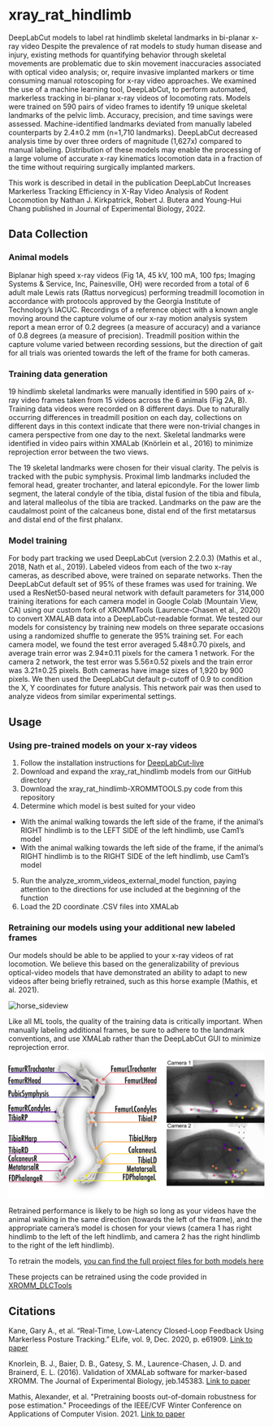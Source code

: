 # xray_rat_hindlimb
DeepLabCut models to label rat hindlimb skeletal landmarks in bi-planar x-ray video
Despite the prevalence of rat models to study human disease and injury, existing methods for quantifying behavior through skeletal movements are problematic due to skin movement inaccuracies associated with optical video analysis; or, require invasive implanted markers or time consuming manual rotoscoping for x-ray video approaches. We examined the use of a machine learning tool, DeepLabCut, to perform automated, markerless tracking in bi-planar x-ray videos of locomoting rats. Models were trained on 590 pairs of video frames to identify 19 unique skeletal landmarks of the pelvic limb. Accuracy, precision, and time savings were assessed. Machine-identified landmarks deviated from manually labeled counterparts by 2.4±0.2 mm (n=1,710 landmarks). DeepLabCut decreased analysis time by over three orders of magnitude (1,627x) compared to manual labeling. Distribution of these models may enable the processing of a large volume of accurate x-ray kinematics locomotion data in a fraction of the time without requiring surgically implanted markers.

This work is described in detail in the publication DeepLabCut Increases Markerless Tracking Efficiency in X-Ray Video Analysis of Rodent Locomotion by Nathan J. Kirkpatrick, Robert J. Butera and Young-Hui Chang published in Journal of Experimental Biology, 2022.

## Data Collection
### Animal models
Biplanar high speed x-ray videos (Fig 1A, 45 kV, 100 mA, 100 fps; Imaging Systems & Service, Inc, Painesville, OH) were recorded from a total of 6 adult male Lewis rats (Rattus norvegicus) performing treadmill locomotion in accordance with protocols approved by the Georgia Institute of Technology’s IACUC. Recordings of a reference object with a known angle moving around the capture volume of our x-ray motion analysis system report a mean error of 0.2 degrees (a measure of accuracy) and a variance of 0.8 degrees (a measure of precision). Treadmill position within the capture volume varied between recording sessions, but the direction of gait for all trials was oriented towards the left of the frame for both cameras.

### Training data generation
19 hindlimb skeletal landmarks were manually identified in 590 pairs of x-ray video frames taken from 15 videos across the 6 animals (Fig 2A, B). Training data videos were recorded on 8 different days. Due to naturally occurring differences in treadmill position on each day, collections on different days in this context indicate that there were non-trivial changes in camera perspective from one day to the next. Skeletal landmarks were identified in video pairs within XMALab (Knörlein et al., 2016) to minimize reprojection error between the two views. 

The 19 skeletal landmarks were chosen for their visual clarity. The pelvis is tracked with the pubic symphysis. Proximal limb landmarks included the femoral head, greater trochanter, and lateral epicondyle. For the lower limb segment, the lateral condyle of the tibia, distal fusion of the tibia and fibula, and lateral malleolus of the tibia are tracked. Landmarks on the paw are the caudalmost point of the calcaneus bone, distal end of the first metatarsus and distal end of the first phalanx.

### Model training
For body part tracking we used DeepLabCut (version 2.2.0.3) (Mathis et al., 2018, Nath et al., 2019). Labeled videos from each of the two x-ray cameras, as described above, were trained on separate networks. Then the DeepLabCut default set of 95% of these frames was used for training. We used a ResNet50-based neural network with default parameters for 314,000 training iterations for each camera model in Google Colab (Mountain View, CA) using our custom fork of XROMMTools (Laurence-Chasen et al., 2020) to convert XMALAB data into a DeepLabCut-readable format. 
We tested our models for consistency by training new models on three separate occasions using a randomized shuffle to generate the 95% training set. For each camera model, we found the test error averaged 5.48±0.70 pixels, and average train error was 2.94±0.11 pixels for the camera 1 network. For the camera 2 network, the test error was 5.56±0.52 pixels and the train error was 3.21±0.25 pixels. Both cameras have image sizes of 1,920 by 900 pixels. We then used the DeepLabCut default p-cutoff of 0.9 to condition the X, Y coordinates for future analysis. This network pair was then used to analyze videos from similar experimental settings. 

## Usage
### Using pre-trained models on your x-ray videos
1. Follow the installation instructions for [DeepLabCut-live](https://github.com/DeepLabCut/DeepLabCut-live)
2. Download and expand the xray_rat_hindlimb models from our GitHub directory
3. Download the xray_rat_hindlimb-XROMMTOOLS.py code from this repository
4. Determine which model is best suited for your video
- With the animal walking towards the left side of the frame, if the animal’s RIGHT hindlimb is to the LEFT SIDE of the left hindlimb, use Cam1’s model
- With the animal walking towards the left side of the frame, if the animal’s RIGHT hindlimb is to the RIGHT SIDE of the left hindlimb, use Cam1’s model
5. Run the analyze_xromm_videos_external_model function, paying attention to the directions for use included at the beginning of the function 
6. Load the 2D coordinate .CSV files into XMALab

### Retraining our models using your additional new labeled frames
Our models should be able to be applied to your x-ray videos of rat locomotion. We believe this based on the generalizability of previous optical-video models that have demonstrated an ability to adapt to new videos after being briefly retrained, such as this horse example (Mathis, et al. 2021). 

![horse_sideview](https://images.squarespace-cdn.com/content/v1/57f6d51c9f74566f55ecf271/1589336895097-Q0O32XYRVOHP8SDM0I2G/ezgif.com-video-to-gif%2B%282%29.gif?format=750w)

Like all ML tools, the quality of the training data is critically important. When manually labeling additional frames, be sure to adhere to the landmark conventions, and use XMALab rather than the DeepLabCut GUI to minimize reprojection error. ![Marker Locations](Marker_Locations.png)

Retrained performance is likely to be high so long as your videos have the animal walking in the same direction (towards the left of the frame), and the appropriate camera’s model is chosen for your views (camera 1 has right hindlimb to the left of the left hindlimb, and camera 2 has the right hindlimb to the right of the left hindlimb).

To retrain the models, [you can find the full project files for both models here](https://www.dropbox.com/sh/4k702tprie32h0r/AADukGTcMwFLVPUM55-ge3A3a?dl=0)

These projects can be retrained using the code provided in [XROMM_DLCTools](https://github.com/jdlaurence/XROMM_DLCTools)

## Citations
Kane, Gary A., et al. “Real-Time, Low-Latency Closed-Loop Feedback Using Markerless Posture Tracking.” ELife, vol. 9, Dec. 2020, p. e61909. [Link to paper](https://doi.org/10.7554/eLife.61909)

Knorlein, B. J., Baier, D. B., Gatesy, S. M., Laurence-Chasen, J. D. and Brainerd, E. L. (2016). Validation of XMALab software for marker-based XROMM. The Journal of Experimental Biology, jeb.145383. [Link to paper](https://journals.biologists.com/jeb/article/219/23/3701/16639/Validation-of-XMALab-software-for-marker-based)

Mathis, Alexander, et al. "Pretraining boosts out-of-domain robustness for pose estimation." Proceedings of the IEEE/CVF Winter Conference on Applications of Computer Vision. 2021. [Link to paper](https://openaccess.thecvf.com/content/WACV2021/html/Mathis_Pretraining_Boosts_Out-of-Domain_Robustness_for_Pose_Estimation_WACV_2021_paper.html)
